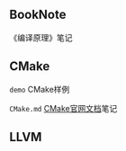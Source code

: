 ## BookNote

《编译原理》笔记

## CMake

`demo`	CMake样例

`CMake.md`	[CMake官网文档](https://cmake.org/cmake/help/latest/)笔记

## LLVM
